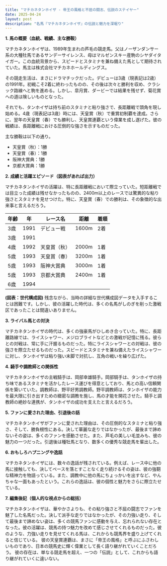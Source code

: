 ```yaml
---
title: "マチカネタンホイザ - 帝王の風格と不屈の闘志、伝説のステイヤー"
date: 2025-04-24
layout: post
description: "名馬『マチカネタンホイザ』の伝説と魅力を深堀り"
---
```


**1. 馬の概要（血統、戦績、主な勝鞍）**

マチカネタンホイザは、1989年生まれの芦毛の競走馬。父はノーザンダンサー系の大種牡馬であるサンデーサイレンス、母はマルゼンスキー産駒のシヤダイタイガー。この血統背景から、スピードとスタミナを兼ね備えた馬として期待されていた。馬主は株式会社マチカネホールディングス。

その競走生活は、まさにドラマチックだった。デビューは3歳（現表記は2歳）の1991年。初戦こそ2着に終わったものの、その後は次々と勝利を収め、クラシック路線へと駒を進める。しかし、皐月賞、ダービーでは結果を残せず、菊花賞への道は険しいものとなった。

それでも、タンホイザは持ち前のスタミナと粘り強さで、長距離戦で頭角を現し始める。4歳（現表記は3歳）時には、天皇賞（秋）で重賞初制覇を達成。さらに、翌年の天皇賞（春）でも勝利し、天皇賞連覇という偉業を成し遂げた。彼の戦績は、長距離戦における圧倒的な強さを示すものだった。

主な勝鞍は以下の通り。

* 天皇賞（秋）：1勝
* 天皇賞（春）：1勝
* 阪神大賞典：1勝
* 京都大賞典：1勝


**2. 成績と活躍エピソード（図表があれば出力）**

マチカネタンホイザの活躍は、特に長距離戦において際立っていた。短距離戦では目立った成績は残せなかったものの、2400m以上のレースでは驚異的な粘り強さとスタミナを見せつけた。特に、天皇賞（春）での勝利は、その象徴的な出来事と言えるだろう。

| 年齢 | 年 | レース名 | 距離 | 着順 |
|---|---|---|---|---|
| 3歳 | 1991 | デビュー戦 | 1600m | 2着 |
| 3歳 | 1991 |  |  |  |
| 4歳 | 1992 | 天皇賞（秋） | 2000m | 1着 |
| 5歳 | 1993 | 天皇賞（春） | 3200m | 1着 |
| 5歳 | 1993 | 阪神大賞典 | 3000m | 1着 |
| 5歳 | 1993 | 京都大賞典 | 2400m | 1着 |
| 6歳 | 1994 |  |  |  |


**(図表：世代構成図)**  残念ながら、当時の詳細な世代構成図データを入手することは困難です。しかし、彼の活躍した時代は、多くの名馬がしのぎを削った激戦区であったことは間違いありません。


**3. ライバル馬との対決**

マチカネタンホイザの時代は、多くの強豪馬がひしめき合っていた。特に、長距離路線では、ライスシャワー、メジロブライトなどとの激戦が記憶に残る。彼らとの対戦は、常に手に汗握るものだった。特にライスシャワーとの対戦は、彼の強さを際立たせるものだった。スピードとスタミナを兼ね備えたライスシャワーに対し、タンホイザは粘り強い末脚で対抗し、互角の戦いを繰り広げた。


**4. 騎手や調教師との関係性**

マチカネタンホイザの主戦騎手は、岡部幸雄騎手。岡部騎手は、タンホイザの持ち味であるスタミナを活かしたレース運びを得意としており、馬との高い信頼関係を築いていた。調教師は、野平好男調教師。野平調教師は、タンホイザの能力を最大限に引き出すための緻密な調教を施し、馬の才能を開花させた。騎手と調教師の絶妙な連携が、タンホイザの成功を支えたと言えるだろう。


**5. ファンに愛された理由、引退後の話**

マチカネタンホイザがファンに愛された理由は、その圧倒的なスタミナと粘り強さ、そして、勝負根性にある。決して華麗な走りではなかったが、最後まで諦めないその姿は、多くのファンを感動させた。また、芦毛の美しい毛並みも、彼の魅力の一つだった。引退後は種牡馬となり、数多くの優秀な競走馬を輩出した。


**6. おもしろハプニングや逸話**

マチカネタンホイザには、数々の逸話が残されている。例えば、レース中に他の馬に接触しても、決してペースを落とすことなく走り続けるその姿は、彼の強靭な精神力を物語っている。また、調教中に他の馬にちょっかいを出すなど、やんちゃな一面もあったという。これらの逸話は、彼の個性と魅力をさらに際立たせている。


**7. 編集後記（個人的な視点からの総括）**

マチカネタンホイザは、華やかさよりも、その粘り強さと不屈の闘志でファンを魅了した名馬だった。決して派手な走りではなかったが、その力強い走り、そして最後まで諦めない姿は、多くの競馬ファンに感動を与え、忘れられない存在となった。彼の活躍は、競馬の持つ魅力を改めて感じさせてくれるものだった。彼のような、力強い走りを見せてくれる馬は、これからも競馬界を盛り上げてくれると信じている。  彼の天皇賞連覇は、まさに「帝王の風格」と呼ぶにふさわしいものであり、日本の競馬史に輝く偉業として長く語り継がれていくことだろう。  彼の存在は、単なる競走馬を超え、一つの「伝説」として、これからも語り継がれていくに違いない。
